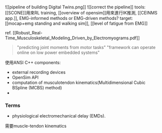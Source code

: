 ![[pipeline of building Digital Twins.png]]
![[correct the pipeline]]
tools: [[SCONE]]用來RL training, [[overview of opensim]]用來進行IK推測, [[CEINMS app.]], EMG-informed methods or EMG-driven methods?
target: [[mocap+emg standing and walking sim]], [[level of fatigue from EMG]]

ref. [[Robust_Real-Time_Musculoskeletal_Modeling_Driven_by_Electromyograms.pdf]]
>"predicting joint moments from motor tasks"
>"framework can operate online on low power embedded systems"

使用ANSI C++
components:
- external recording devices
- OpenSim API
- computation of musculotendon kinematics(Multidimensional Cubic BSpline (MCBS) method)
- 

### Terms
- physiological electromechanical delay (EMDs).


需要muscle-tendon kinematics
